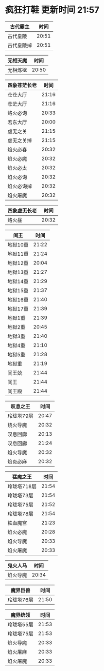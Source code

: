 # 疯狂打鞋 更新时间 21:57

| 古代霸主   | 时间    |
|--------|-------|
| 古代皇陵 | 20:51 |
| 古代皇陵掉 | 20:51 |

| 无相天魔   | 时间    |
|--------|-------|
| 无相炼狱 | 20:50 |

| 四象苍茫长老   | 时间    |
|--------|-------|
| 苍苍大厅 | 21:16 |
| 苍茫大厅 | 21:16 |
| 烙火必询 | 20:33 |
| 若东大厅 | 20:00 |
| 虚无之关 | 21:15 |
| 虚无之关掉 | 21:15 |
| 焰火必春 | 20:32 |
| 焰火必魔 | 20:32 |
| 焰火必太 | 20:32 |
| 焰火必询 | 20:32 |
| 焰火必询掉 | 20:32 |
| 焰火屠魔 | 20:32 |

| 四象虚无长老   | 时间    |
|--------|-------|
| 烙火昼 | 20:32 |

| 间王   | 时间    |
|--------|-------|
| 地狱10重 | 21:22 |
| 地狱11重 | 21:24 |
| 地狱12重 | 20:04 |
| 地狱13重 | 21:27 |
| 地狱14重 | 21:29 |
| 地狱15重 | 21:37 |
| 地狱16重 | 21:40 |
| 地狱17重 | 21:39 |
| 地狱1重 | 21:39 |
| 地狱2重 | 20:45 |
| 地狱3重 | 21:40 |
| 地狱4重 | 21:10 |
| 地狱5重 | 21:28 |
| 地狱重 | 21:19 |
| 间王兢 | 21:44 |
| 阎王 | 21:44 |
| 阎王殿 | 21:44 |

| 叹息之王   | 时间    |
|--------|-------|
| 玲珑塔79层 | 20:47 |
| 烧火导魔 | 20:32 |
| 叹息回廓 | 20:13 |
| 叹息回廊 | 21:24 |
| 焰火导魔 | 20:32 |
| 焰炎必麻 | 20:32 |

| 猛魔之王   | 时间    |
|--------|-------|
| 玲珑塔718层 | 21:54 |
| 玲珑塔73层 | 21:54 |
| 玲珑塔75层 | 21:52 |
| 玲珑塔78层 | 21:54 |
| 铁血魔宫 | 21:23 |
| 焰火必魔 | 20:28 |
| 焰火导魔 | 20:33 |
| 焰火屠魔 | 20:33 |

| 鬼火人马   | 时间    |
|--------|-------|
| 焰火导魔 | 20:34 |

| 魔界巨兽   | 时间    |
|--------|-------|
| 玲珑塔76层 | 21:50 |

| 魔界统领   | 时间    |
|--------|-------|
| 玲珑塔55层 | 21:53 |
| 玲珑塔75层 | 21:53 |
| 焰火导魔 | 20:33 |
| 焰火屠麻 | 20:33 |
| 焰火屠魔 | 20:33 |